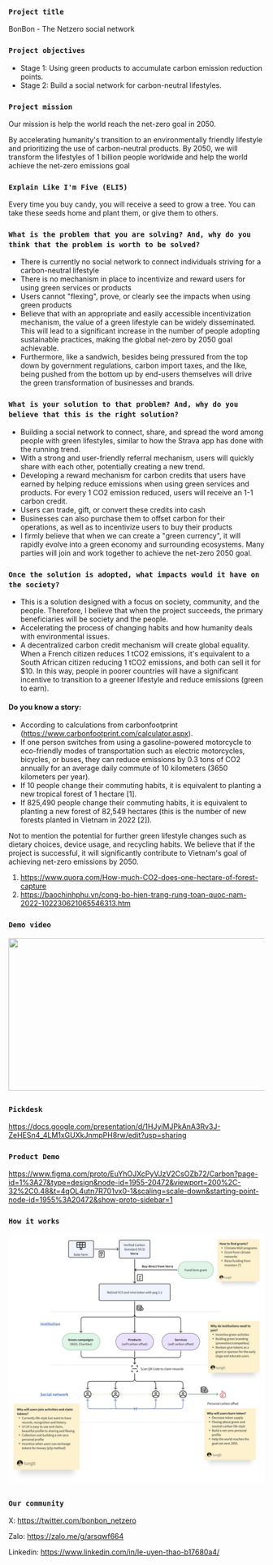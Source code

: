 ### `Project title`
BonBon - The Netzero social network

### `Project objectives` 
- Stage 1: Using green products to accumulate carbon emission reduction points.
- Stage 2: Build a social network for carbon-neutral lifestyles.

### `Project mission` 
Our mission is help the world reach the net-zero goal in 2050.

By accelerating humanity's transition to an environmentally friendly lifestyle and prioritizing the use of carbon-neutral products. By 2050, we will transform the lifestyles of 1 billion people worldwide and help the world achieve the net-zero emissions goal

### `Explain Like I'm Five (ELI5)` 
Every time you buy candy, you will receive a seed to grow a tree. You can take these seeds home and plant them, or give them to others.

### `What is the problem that you are solving? And, why do you think that the problem is worth to be solved?`
- There is currently no social network to connect individuals striving for a carbon-neutral lifestyle
- There is no mechanism in place to incentivize and reward users for using green services or products
- Users cannot "flexing", prove, or clearly see the impacts when using green products
- Believe that with an appropriate and easily accessible incentivization mechanism, the value of a green lifestyle can be widely disseminated. This will lead to a significant increase in the number of people adopting sustainable practices, making the global net-zero by 2050 goal achievable.
- Furthermore, like a sandwich, besides being pressured from the top down by government regulations, carbon import taxes, and the like, being pushed from the bottom up by end-users themselves will drive the green transformation of businesses and brands.
  
### `What is your solution to that problem? And, why do you believe that this is the right solution?` 
- Building a social network to connect, share, and spread the word among people with green lifestyles, similar to how the Strava app has done with the running trend.
- With a strong and user-friendly referral mechanism, users will quickly share with each other, potentially creating a new trend.
- Developing a reward mechanism for carbon credits that users have earned by helping reduce emissions when using green services and products. For every 1 CO2 emission reduced, users will receive an 1-1 carbon credit.
- Users can trade, gift, or convert these credits into cash
- Businesses can also purchase them to offset carbon for their operations, as well as to incentivize users to buy their products
- I firmly believe that when we can create a "green currency", it will rapidly evolve into a green economy and surrounding ecosystems. Many parties will join and work together to achieve the net-zero 2050 goal.

### `Once the solution is adopted, what impacts would it have on the society?` 
- This is a solution designed with a focus on society, community, and the people. Therefore, I believe that when the project succeeds, the primary beneficiaries will be society and the people.
- Accelerating the process of changing habits and how humanity deals with environmental issues.
- A decentralized carbon credit mechanism will create global equality. When a French citizen reduces 1 tCO2 emissions, it's equivalent to a South African citizen reducing 1 tCO2 emissions, and both can sell it for $10. In this way, people in poorer countries will have a significant incentive to transition to a greener lifestyle and reduce emissions (green to earn).

#### Do you know a story:
   - According to calculations from carbonfootprint (https://www.carbonfootprint.com/calculator.aspx).
   - If one person switches from using a gasoline-powered motorcycle to eco-friendly modes of transportation such as electric motorcycles, bicycles, or buses, they can reduce emissions by 0.3 tons of CO2 annually for an average daily commute of 10 kilometers (3650 kilometers per year).
   - If 10 people change their commuting habits, it is equivalent to planting a new tropical forest of 1 hectare [1].
   - If 825,490 people change their commuting habits, it is equivalent to planting a new forest of 82,549 hectares (this is the number of new forests planted in Vietnam in 2022 [2]).

Not to mention the potential for further green lifestyle changes such as dietary choices, device usage, and recycling habits. We believe that if the project is successful, it will significantly contribute to Vietnam's goal of achieving net-zero emissions by 2050.
1. https://www.quora.com/How-much-CO2-does-one-hectare-of-forest-capture
2. https://baochinhphu.vn/cong-bo-hien-trang-rung-toan-quoc-nam-2022-102230621065546313.htm 

### `Demo video`
[<img src="https://img.youtube.com/vi/9NLEFdjn1vA/hqdefault.jpg" width="600" height="300"
/>](https://www.youtube.com/embed/9NLEFdjn1vA)

### `Pickdesk` 
https://docs.google.com/presentation/d/1HJyiMJPkAnA3Rv3J-ZeHESn4_4LM1xGUXkJnmpPH8rw/edit?usp=sharing 

### `Product Demo`
https://www.figma.com/proto/EuYhOJXcPyVJzV2CsOZb72/Carbon?page-id=1%3A27&type=design&node-id=1955-20472&viewport=200%2C-32%2C0.48&t=4qOL4utn7R701vx0-1&scaling=scale-down&starting-point-node-id=1955%3A20472&show-proto-sidebar=1

### `How it works`
![Alt text](https://github.com/BonBon-netzero/.github/blob/main/profile/bonbon_how-to-work.jpeg?raw=true)

### `Our community`
X: https://twitter.com/bonbon_netzero

Zalo: https://zalo.me/g/arsqwf664

Linkedin: https://www.linkedin.com/in/le-uyen-thao-b17680a4/
